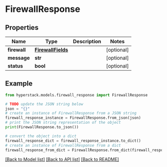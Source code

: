 # FirewallResponse


## Properties

Name | Type | Description | Notes
------------ | ------------- | ------------- | -------------
**firewall** | [**FirewallFields**](FirewallFields.md) |  | [optional] 
**message** | **str** |  | [optional] 
**status** | **bool** |  | [optional] 

## Example

```python
from hyperstack.models.firewall_response import FirewallResponse

# TODO update the JSON string below
json = "{}"
# create an instance of FirewallResponse from a JSON string
firewall_response_instance = FirewallResponse.from_json(json)
# print the JSON string representation of the object
print(FirewallResponse.to_json())

# convert the object into a dict
firewall_response_dict = firewall_response_instance.to_dict()
# create an instance of FirewallResponse from a dict
firewall_response_from_dict = FirewallResponse.from_dict(firewall_response_dict)
```
[[Back to Model list]](../README.md#documentation-for-models) [[Back to API list]](../README.md#documentation-for-api-endpoints) [[Back to README]](../README.md)


